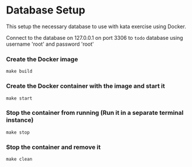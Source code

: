 # Database Setup

This setup the necessary database to use with kata exercise using Docker.

Connect to the database on 127.0.0.1 on port 3306 to `todo` database using username 'root' and password 'root'

### Create the Docker image

```
make build
```

### Create the Docker container with the image and start it

```
make start
```

### Stop the container from running (Run it in a separate terminal instance)

```
make stop
```

### Stop the container and remove it

```
make clean
```